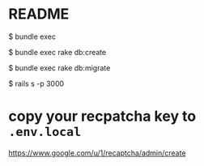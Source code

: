 # README

$ bundle exec

$ bundle exec rake db:create

$ bundle exec rake db:migrate

$ rails s -p 3000

# copy your recpatcha key to `.env.local`
https://www.google.com/u/1/recaptcha/admin/create
